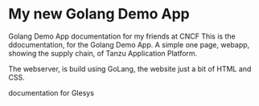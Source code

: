 # My new Golang Demo App

Golang Demo App documentation for my friends at CNCF
This is the ddocumentation, for the Golang Demo App. A simple one page, webapp, showing the supply chain, of Tanzu Application Platform.

The webserver, is build using GoLang, the website just a bit of HTML and CSS.

documentation for Glesys
